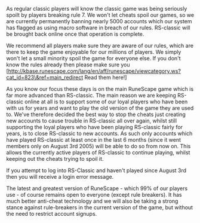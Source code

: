 As regular classic players will know the classic game was being seriously spoilt by players breaking rule 7. We won't let cheats spoil our games, so we are currently permanently banning nearly 5000 accounts which our system has flagged as using macro software in breach of our rules. RS-classic will be brought back online once that operation is complete.

We recommend all players make sure they are aware of our rules, which are there to keep the game enjoyable for our millions of players. We simply won't let a small minority spoil the game for everyone else. If you don't know the rules already then please make sure you \[http://kbase.runescape.com/lang/en/aff/runescape/viewcategory.ws?cat_id=823\&ref=main_redirect Read them here!]

As you know our focus these days is on the main RuneScape game which is far more advanced than RS-classic. The main reason we are keeping RS-classic online at all is to support some of our loyal players who have been with us for years and want to play the old version of the game they are used to. We've therefore decided the best way to stop the cheats just creating new accounts to cause trouble in RS-classic all over again, whilst still supporting the loyal players who have been playing RS-classic fairly for years, is to close RS-classic to new accounts. As such only accounts which have played RS-classic at least once in the last 6 months (since it went members only on August 3rd 2005) will be able to do so from now on. This allows the currently active players of RS-classic to continue playing, whilst keeping out the cheats trying to spoil it.

If you attempt to log into RS-Classic and haven't played since August 3rd then you will receive a login error message.

The latest and greatest version of RuneScape - which 99% of our players use - of course remains open to everyone (except rule breakers). It has much better anti-cheat technology and we will also be taking a strong stance against rule-breakers in the current version of the game, but without the need to restrict account signups.
